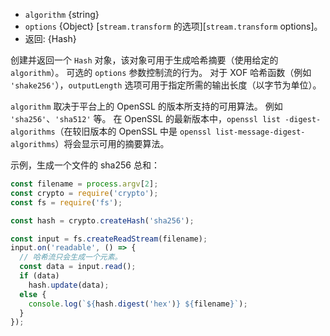 <!-- YAML
added: v0.1.92
changes:
  - version: v12.8.0
    pr-url: https://github.com/nodejs/node/pull/28805
    description: The `outputLength` option was added for XOF hash functions.
-->

* `algorithm` {string}
* `options` {Object} [`stream.transform` 的选项][`stream.transform` options]。
* 返回: {Hash}

创建并返回一个 `Hash` 对象，该对象可用于生成哈希摘要（使用给定的 `algorithm`）。 
可选的 `options` 参数控制流的行为。 
对于 XOF 哈希函数（例如 `'shake256'`），`outputLength` 选项可用于指定所需的输出长度（以字节为单位）。

`algorithm` 取决于平台上的 OpenSSL 的版本所支持的可用算法。 
例如 `'sha256'`、`'sha512'` 等。
在 OpenSSL 的最新版本中，`openssl list -digest-algorithms`（在较旧版本的 OpenSSL 中是 `openssl list-message-digest-algorithms`）将会显示可用的摘要算法。

示例，生成一个文件的 sha256 总和：

```js
const filename = process.argv[2];
const crypto = require('crypto');
const fs = require('fs');

const hash = crypto.createHash('sha256');

const input = fs.createReadStream(filename);
input.on('readable', () => {
  // 哈希流只会生成一个元素。
  const data = input.read();
  if (data)
    hash.update(data);
  else {
    console.log(`${hash.digest('hex')} ${filename}`);
  }
});
```

